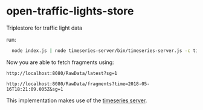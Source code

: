 # open-traffic-lights-store
Triplestore for traffic light data

run:
```bash
  node index.js | node timeseries-server/bin/timeseries-server.js -c timeseries-server/config.json
```

Now you are able to fetch fragments using:

```
http://localhost:8080/RawData/latest?sg=1

http://localhost:8080/RawData/fragments?time=2018-05-16T18:21:09.005Z&sg=1
```
This implementation makes use of the [timeseries server](https://github.com/linkedtimeseries/timeseries-server).


